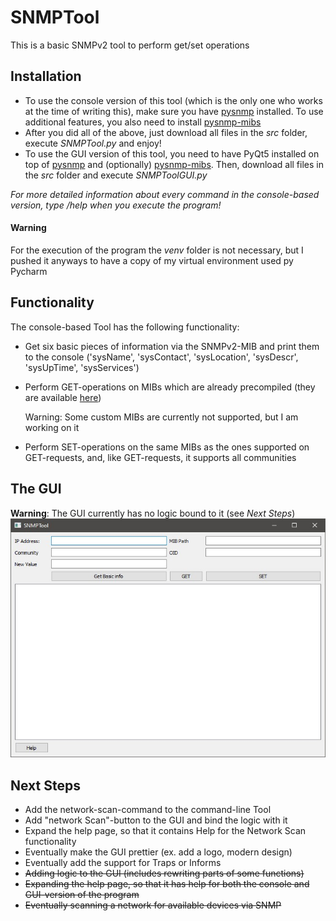 # SNMPTool 
This is a basic SNMPv2 tool to perform get/set operations
## Installation
* To use the console version of this tool (which is the only one who works at the time of writing this), make sure you have [pysnmp](https://github.com/etingof/pysnmp) installed. To use additional features, you also need to install [pysnmp-mibs](https://github.com/etingof/pysnmp-mibs) 
* After you did all of the above, just download all files in the *src* folder, execute *SNMPTool.py* and enjoy!
* To use the GUI version of this tool, you need to have PyQt5 installed on top of [pysnmp](https://github.com/etingof/pysnmp) and (optionally) [pysnmp-mibs](https://github.com/etingof/pysnmp-mibs). Then, download all files in the *src* folder and execute *SNMPToolGUI.py*

*For more detailed information about every command in the console-based version, type /help when you execute the program!*

#### Warning
For the execution of the program the *venv* folder is not necessary, but I pushed it anyways to have a copy of my virtual environment used py Pycharm

## Functionality
The console-based Tool has the following functionality:
* Get six basic pieces of information via the SNMPv2-MIB and print them to the console ('sysName', 'sysContact', 'sysLocation', 'sysDescr', 'sysUpTime', 'sysServices')
* Perform GET-operations on MIBs which are already precompiled (they are available [here](https://github.com/etingof/pysnmp-mibs)) 
 
   Warning: Some custom MIBs are currently not supported, but I am working on it 
* Perform SET-operations on the same MIBs as the ones supported on GET-requests, and, like GET-requests, it supports all communities

## The GUI
**Warning**: The GUI currently has no logic bound to it (see *Next Steps*)
![alt text](https://github.com/Therealdanjo/SNMP_Tool/blob/master/img/GUI20201217.jpg "GUI updated on 2020-12-17")

## Next Steps
* Add the network-scan-command to the command-line Tool
* Add "network Scan"-button to the GUI and bind the logic with it
* Expand the help page, so that it contains Help for the Network Scan functionality
* Eventually make the GUI prettier (ex. add a logo, modern design)
* Eventually add the support for Traps or Informs
* ~~Adding logic to the GUI (includes rewriting parts of some functions)~~
* ~~Expanding the help page, so that it has help for both the console and GUI-version of the program~~
* ~~Eventually scanning a network for available devices via SNMP~~
